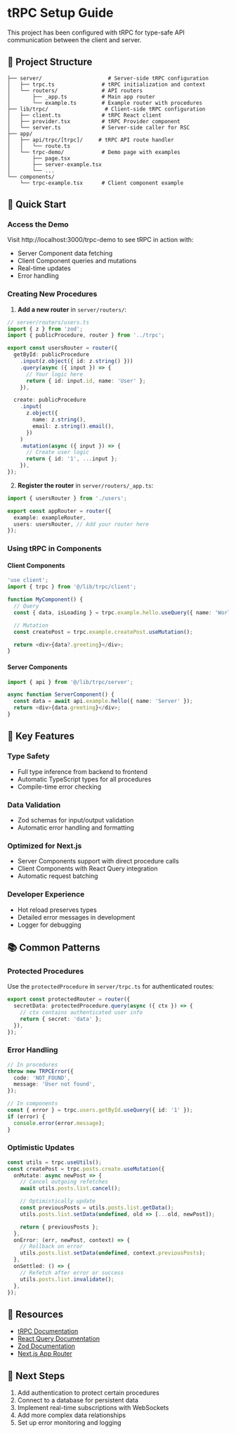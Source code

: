# tRPC Setup Guide

This project has been configured with tRPC for type-safe API communication between the client and server.

## 📁 Project Structure

```
├── server/                     # Server-side tRPC configuration
│   ├── trpc.ts               # tRPC initialization and context
│   └── routers/              # API routers
│       ├── _app.ts           # Main app router
│       └── example.ts        # Example router with procedures
├── lib/trpc/                  # Client-side tRPC configuration
│   ├── client.ts             # tRPC React client
│   ├── provider.tsx          # tRPC Provider component
│   └── server.ts             # Server-side caller for RSC
├── app/
│   ├── api/trpc/[trpc]/     # tRPC API route handler
│   │   └── route.ts
│   └── trpc-demo/            # Demo page with examples
│       ├── page.tsx
│       ├── server-example.tsx
│       └── ...
└── components/
    └── trpc-example.tsx      # Client component example
```

## 🚀 Quick Start

### Access the Demo

Visit http://localhost:3000/trpc-demo to see tRPC in action with:

- Server Component data fetching
- Client Component queries and mutations
- Real-time updates
- Error handling

### Creating New Procedures

1. **Add a new router** in `server/routers/`:

```typescript
// server/routers/users.ts
import { z } from 'zod';
import { publicProcedure, router } from '../trpc';

export const usersRouter = router({
  getById: publicProcedure
    .input(z.object({ id: z.string() }))
    .query(async ({ input }) => {
      // Your logic here
      return { id: input.id, name: 'User' };
    }),

  create: publicProcedure
    .input(
      z.object({
        name: z.string(),
        email: z.string().email(),
      })
    )
    .mutation(async ({ input }) => {
      // Create user logic
      return { id: '1', ...input };
    }),
});
```

2. **Register the router** in `server/routers/_app.ts`:

```typescript
import { usersRouter } from './users';

export const appRouter = router({
  example: exampleRouter,
  users: usersRouter, // Add your router here
});
```

### Using tRPC in Components

#### Client Components

```typescript
'use client';
import { trpc } from '@/lib/trpc/client';

function MyComponent() {
  // Query
  const { data, isLoading } = trpc.example.hello.useQuery({ name: 'World' });

  // Mutation
  const createPost = trpc.example.createPost.useMutation();

  return <div>{data?.greeting}</div>;
}
```

#### Server Components

```typescript
import { api } from '@/lib/trpc/server';

async function ServerComponent() {
  const data = await api.example.hello({ name: 'Server' });
  return <div>{data.greeting}</div>;
}
```

## 🔧 Key Features

### Type Safety

- Full type inference from backend to frontend
- Automatic TypeScript types for all procedures
- Compile-time error checking

### Data Validation

- Zod schemas for input/output validation
- Automatic error handling and formatting

### Optimized for Next.js

- Server Components support with direct procedure calls
- Client Components with React Query integration
- Automatic request batching

### Developer Experience

- Hot reload preserves types
- Detailed error messages in development
- Logger for debugging

## 📚 Common Patterns

### Protected Procedures

Use the `protectedProcedure` in `server/trpc.ts` for authenticated routes:

```typescript
export const protectedRouter = router({
  secretData: protectedProcedure.query(async ({ ctx }) => {
    // ctx contains authenticated user info
    return { secret: 'data' };
  }),
});
```

### Error Handling

```typescript
// In procedures
throw new TRPCError({
  code: 'NOT_FOUND',
  message: 'User not found',
});

// In components
const { error } = trpc.users.getById.useQuery({ id: '1' });
if (error) {
  console.error(error.message);
}
```

### Optimistic Updates

```typescript
const utils = trpc.useUtils();
const createPost = trpc.posts.create.useMutation({
  onMutate: async newPost => {
    // Cancel outgoing refetches
    await utils.posts.list.cancel();

    // Optimistically update
    const previousPosts = utils.posts.list.getData();
    utils.posts.list.setData(undefined, old => [...old, newPost]);

    return { previousPosts };
  },
  onError: (err, newPost, context) => {
    // Rollback on error
    utils.posts.list.setData(undefined, context.previousPosts);
  },
  onSettled: () => {
    // Refetch after error or success
    utils.posts.list.invalidate();
  },
});
```

## 🔗 Resources

- [tRPC Documentation](https://trpc.io/docs)
- [React Query Documentation](https://tanstack.com/query/latest)
- [Zod Documentation](https://zod.dev)
- [Next.js App Router](https://nextjs.org/docs/app)

## 🎯 Next Steps

1. Add authentication to protect certain procedures
2. Connect to a database for persistent data
3. Implement real-time subscriptions with WebSockets
4. Add more complex data relationships
5. Set up error monitoring and logging

